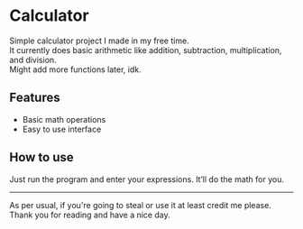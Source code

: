 # Calculator

Simple calculator project I made in my free time.  
It currently does basic arithmetic like addition, subtraction, multiplication, and division.  
Might add more functions later, idk.

## Features  
- Basic math operations  
- Easy to use interface  

## How to use  
Just run the program and enter your expressions. It’ll do the math for you.

---
As per usual, if you're going to steal or use it at least credit me please. Thank you for reading and have a nice day.
